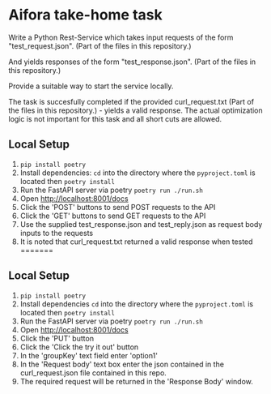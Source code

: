 # Aifora take-home task

Write a Python Rest-Service which takes input requests of the form "test\_request.json". (Part of the files in this repository.)

And yields responses of the form "test\_response.json". (Part of the files in this repository.)

Provide a suitable way to start the service locally.

The task is succesfully completed if the provided curl_request.txt (Part of the files in this repository.) - yields a valid response. The actual optimization logic is not important
for this task and all short cuts are allowed.

## Local Setup

1. `pip install poetry`
2. Install dependencies: `cd` into the directory where the `pyproject.toml` is located then `poetry install`
3. Run the FastAPI server via poetry `poetry run ./run.sh`
4. Open <http://localhost:8001/docs>
5. Click the 'POST' buttons to send POST requests to the API
6. Click the 'GET' buttons to send GET requests to the API
7. Use the supplied test\_response.json and test\_reply.json as request body inputs to the requests
8. It is noted that curl\_request.txt returned a valid response when tested
=======
## Local Setup

1. `pip install poetry`
2. Install dependencies `cd` into the directory where the `pyproject.toml` is located then `poetry install`
3. Run the FastAPI server via poetry `poetry run ./run.sh`
4. Open <http://localhost:8001/docs>
5. Click the 'PUT' button
6. Click the 'Click the try it out' button
7. In the 'groupKey' text field enter 'option1'
8. In the 'Request body' text box enter the json contained in the curl\_request.json file contained in this repo.
9. The required request will be returned in the 'Response Body' window.
